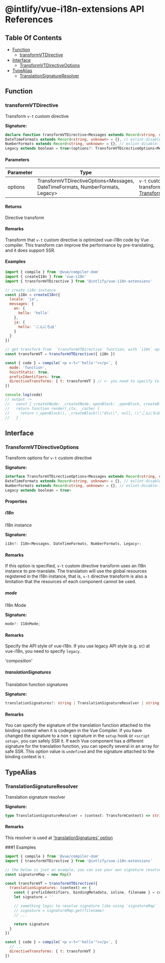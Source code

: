 # @intlify/vue-i18n-extensions API References

## Table Of Contents

- [Function](#function)
  - [transformVTDirective](#transformvtdirective)
- [Interface](#interface)
  - [TransformVTDirectiveOptions](#transformvtdirectiveoptions)
- [TypeAlias](#typealias)
  - [TranslationSignatureResolver](#translationsignatureresolver)

## Function

### transformVTDirective

Transform `v-t` custom directive

**Signature:**
```typescript
declare function transformVTDirective<Messages extends Record<string, unknown> = {}, // eslint-disable-line @typescript-eslint/ban-types -- TODO: fix this
DateTimeFormats extends Record<string, unknown> = {}, // eslint-disable-line @typescript-eslint/ban-types -- TODO: fix this
NumberFormats extends Record<string, unknown> = {}, // eslint-disable-line @typescript-eslint/ban-types -- TODO: fix this
Legacy extends boolean = true>(options?: TransformVTDirectiveOptions<Messages, DateTimeFormats, NumberFormats, Legacy>): DirectiveTransform;
```

#### Parameters

| Parameter | Type | Description |
| --- | --- | --- |
| options | TransformVTDirectiveOptions&lt;Messages, DateTimeFormats, NumberFormats, Legacy&gt; | `v-t` custom directive transform options, see [TransformVTDirectiveOptions](#transformvtdirectiveoptions) |

#### Returns

 Directive transform

#### Remarks

Transform that `v-t` custom directive is optimized vue-i18n code by Vue compiler. This transform can improve the performance by pre-translating, and it does support SSR.

#### Examples


```js
import { compile } from '@vue/compiler-dom'
import { createI18n } from 'vue-i18n'
import { transformVTDirective } from '@intlify/vue-i18n-extensions'

// create i18n instance
const i18n = createI18n({
  locale: 'ja',
  messages: {
    en: {
      hello: 'hello'
    },
    ja: {
      hello: 'こんにちは'
    }
  }
})

// get transform from  `transformVTDirective` function, with `i18n` option
const transformVT = transformVTDirective({ i18n })

const { code } = compile(`<p v-t="'hello'"></p>`, {
  mode: 'function',
  hoistStatic: true,
  prefixIdentifiers: true,
  directiveTransforms: { t: transformVT } // <- you need to specify to `directiveTransforms` option!
})

console.log(code)
// output ->
//   const { createVNode: _createVNode, openBlock: _openBlock, createBlock: _createBlock } = Vue
//   return function render(_ctx, _cache) {
//     return (_openBlock(), _createBlock(\\"div\\", null, \\"こんにちは！\\"))
//   }
```



## Interface

### TransformVTDirectiveOptions

Transform options for `v-t` custom directive

**Signature:**
```typescript
interface TransformVTDirectiveOptions<Messages extends Record<string, unknown> = {}, // eslint-disable-line @typescript-eslint/ban-types -- TODO: fix this
DateTimeFormats extends Record<string, unknown> = {}, // eslint-disable-line @typescript-eslint/ban-types -- TODO: fix this
NumberFormats extends Record<string, unknown> = {}, // eslint-disable-line @typescript-eslint/ban-types -- TODO: fix this
Legacy extends boolean = true> 
```


#### Properties

##### i18n

I18n instance

**Signature:**
```typescript
i18n?: I18n<Messages, DateTimeFormats, NumberFormats, Legacy>;
```

#### Remarks

If this option is specified, `v-t` custom directive transform uses an I18n instance to pre-translate. The translation will use the global resources registered in the I18n instance, that is, `v-t` directive transform is also a limitation that the resources of each component cannot be used.

##### mode

I18n Mode

**Signature:**
```typescript
mode?: I18nMode;
```

#### Remarks

Specify the API style of vue-i18n. If you use legacy API style (e.g. `$t`) at vue-i18n, you need to specify `legacy`.

 'composition'

##### translationSignatures

Translation function signatures

**Signature:**
```typescript
translationSignatures?: string | TranslationSignatureResolver | string[] | TranslationSignatureResolver[] | (string | TranslationSignatureResolver)[];
```

#### Remarks

You can specify the signature of the translation function attached to the binding context when it is codegen in the Vue Compiler. If you have changed the signature to a non `t` signature in the `setup` hook or `<script setup>`, you can safely SSR it. If each Vue component has a different signature for the translation function, you can specify several in an array for safe SSR. This option value is `undefined` and the signature attached to the binding context is `t`.



## TypeAlias

### TranslationSignatureResolver

Translation signature resolver

**Signature:**
```typescript
type TranslationSignatureResolver = (context: TransformContext) => string;
```

#### Remarks

This resolver is used at ['translationSignatures' option](#transformvtdirectiveoptions)

###1 Examples


```js
import { compile } from '@vue/compiler-dom'
import { transformVTDirective } from '@intlify/vue-i18n-extensions'

// the below is just an example, you can use your own signature resolver
const signatureMap = new Map()

const transformVT = transformVTDirective({
  translationSignatures: (context) => {
    const { prefixIdentifiers, bindingMetadata, inline, filename } = context
    let signature = ''

    // something logic to resolve signature like using `signatureMap`
    // signature = signatureMap.get(filename)
    // ...

    return signature
  }
})

const { code } = compile(`<p v-t="'hello'"></p>`, {
  // ...
  directiveTransforms: { t: transformVT }
})
```



